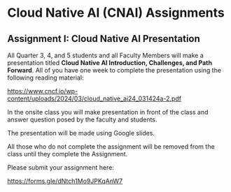 # Cloud Native AI (CNAI) Assignments 

## Assignment I: Cloud Native AI Presentation

All Quarter 3, 4, and 5 students and all Faculty Members will make a presentation titled **Cloud Native AI Introduction, Challenges, and Path Forward**. All of you have one week to complete the presentation using the following reading material: 

https://www.cncf.io/wp-content/uploads/2024/03/cloud_native_ai24_031424a-2.pdf

In the onsite class you will make presentation in front of the class and answer question posed by the faculty and students.

The presentation will be made using Google slides. 

All those who do not complete the assignment will be removed from the class until they complete the Assignment.  

Please submit your assignment here:

https://forms.gle/dNtch1Mo9JPKqAnW7 